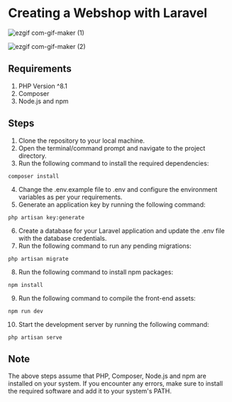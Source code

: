 # Creating a Webshop with Laravel

![ezgif com-gif-maker (1)](https://user-images.githubusercontent.com/111639941/216830192-562cbb3d-1e1e-4e1f-927a-94e7454ec8e3.gif)

![ezgif com-gif-maker (2)](https://user-images.githubusercontent.com/111639941/216830448-d4b6bb96-78ec-4b59-9138-616a65abdbbc.gif)


## Requirements
1. PHP Version ^8.1
2. Composer
3. Node.js and npm

## Steps
1. Clone the repository to your local machine.
2. Open the terminal/command prompt and navigate to the project directory.
3. Run the following command to install the required dependencies:
```
composer install
```
4. Change the .env.example file to .env and configure the environment variables as per your requirements.
5. Generate an application key by running the following command:
```
php artisan key:generate
```
6. Create a database for your Laravel application and update the .env file with the database credentials.
7. Run the following command to run any pending migrations:
```
php artisan migrate
```
8. Run the following command to install npm packages:
```
npm install
```
9. Run the following command to compile the front-end assets:
```
npm run dev
```
10. Start the development server by running the following command:
```
php artisan serve
```

## Note
The above steps assume that PHP, Composer, Node.js and npm are installed on your system. If you encounter any errors, make sure to install the required software and add it to your system's PATH.

